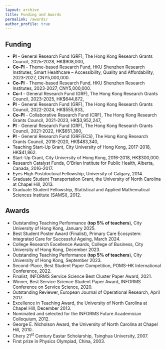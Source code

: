 ```yaml
---
layout: archive
title: Funding and Awards
permalink: /awards/
author_profile: true
---
```


## Funding

* **PI** - General Research Fund (GRF), The Hong Kong Research Grants Council, 2025-2028, HK$908,000[.](https://zhanksun.github.io/awards/)
* **Co-PI** - Theme-based Research Fund, HKU Shenzhen Research Institutes, Smart Healthcare – Accessibility, Quality and Affordability, 2023-2027, CNY5,000,000.
* **Co-PI** - Theme-based Research Fund, HKU Shenzhen Research Institutes, 2023-2027, CNY5,000,000.
* **Co-I** - General Research Fund (GRF), The Hong Kong Research Grants Council, 2023-2025, HK$644,872[.](https://cerg1.ugc.edu.hk/cergprod/scrrm00542.jsp?proj_id=17501022&old_proj_id=null&proj_title=&isname=&ioname=&institution=CityU&subject=B&pages=3&year=2021&theSubmit=11508921)
* **PI** - General Research Fund (GRF), The Hong Kong Research Grants Council, 2022-2024, HK$555,933[.](https://cerg1.ugc.edu.hk/cergprod/scrrm00542.jsp?proj_id=11508921&old_proj_id=null&proj_title=&isname=&ioname=&institution=CityU&subject=B&pages=3&year=2021&theSubmit=11508921)
* **Co-PI** - Collaborative Research Fund (CRF), The Hong Kong Research Grants Council, 2021-2023, HK$3,952,247[.](https://www.ugc.edu.hk/eng/rgc/funding_opport/crf/funded%20research/20-21.html)
* **PI** - General Research Fund (GRF), The Hong Kong Research Grants Council, 2021-2022, HK$651,380[.](https://cerg1.ugc.edu.hk/cergprod/scrrm00542.jsp?proj_id=11504620&old_proj_id=null&proj_title=&isname=&ioname=&institution=&subject=&pages=1&year=&theSubmit=11504620)
* **PI** - General Research Fund (GRF/ECS), The Hong Kong Research Grants Council, 2018-2020, HK$483,340[.](https://cerg1.ugc.edu.hk/cergprod/scrrm00542.jsp?proj_id=21500517&old_proj_id=null&proj_title=&isname=&ioname=&institution=&subject=&pages=1&year=&theSubmit=21500517)
* Teaching Start-Up Grant, City University of Hong Kong, 2017-2018, HK$41,862.
* Start-Up Grant, City University of Hong Kong, 2016-2018, HK$300,000.
* Research Catalyst Funds, O'Brien Institute for Public Health, Alberta, Canada, 2016-2017.
* Eyes High Postdoctoral Fellowship, University of Calgary, 2014.
* Graduate Student Transportation Grant, the University of North Carolina at Chapel Hill, 2013.
* Graduate Student Fellowship, Statistical and Applied Mathematical Sciences Institute (SAMSI), 2012.

<!---
* **PI** - Strategic Research Grant, City University of Hong Kong, 2019-2021, HK$100,000.
--->

## Awards
* Outstanding Teaching Performance (**top 5% of teachers**)[,](/files/CityU-Outstanding-Teaching-MBA.pdf) City University of Hong Kong, January 2025.
* Best Student Poster Award (Finalist)[,](/files/ZHANG_Yiran.jpg) Primary Care Ecosystem: Integrated Care for Successful Ageing, March 2024.
* College Research Excellence Awards[,](/files/CREA2024.pdf) College of Business, City University of Hong Kong, December 2023.
* Outstanding Teaching Performance (**top 5% of teachers**)[,](/files/CityU-Outstanding-Teaching.pdf) City University of Hong Kong, September 2023.
* Second-Place, Best Student Paper Competition, POMS-HK International Conference, 2022.
* Finalist, INFORMS Service Science Best Cluster Paper Award, 2021.
* Winner, Best Service Science Student Paper Award[,](/files/ICSS2020BestServiceScienceStudentPaperAward.pdf) INFORMS Conference on Service Science, 2020.
* Outstanding Reviewer[,](/files/OutstandingAward-EJOR.pdf) European Journal of Operational Research, April 2017.
* Excellence in Teaching Award[,](/files/UNC-Teaching-Award.pdf) the University of North Carolina at Chapel Hill, December 2013.
* Nominated and selected for the INFORMS Future Academician Colloquium, 2012.
* George E. Nicholson Award[,](/files/UNC-Nicholson-Award.pdf) the University of North Carolina at Chapel Hill, 2010.
* Chery 21<sup>st</sup> Century Eastar Scholarship, Tsinghua University, 2007.
* First prize in Physics Olympiad, China, 2003.
